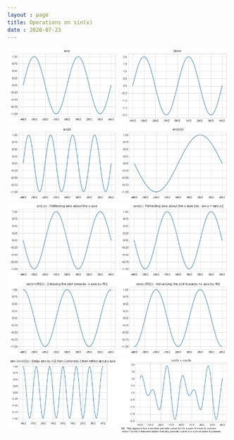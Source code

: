 ```yaml
---
layout : page
title: Operations on sin(x)
date : 2020-07-23
---
```


<style>
img{float:left; width:50%; padding:2px; box-sizing: border-box;}
</style>


<img src="/images/sin mpl plots/1.png">
<img src="/images/sin mpl plots/2.png">
<img src="/images/sin mpl plots/3.png">
<img src="/images/sin mpl plots/4.png">
<img src="/images/sin mpl plots/5.png">
<img src="/images/sin mpl plots/6.png">
<img src="/images/sin mpl plots/7.png">
<img src="/images/sin mpl plots/8.png">
<img src="/images/sin mpl plots/9.png">
<img src="/images/sin mpl plots/10.png">